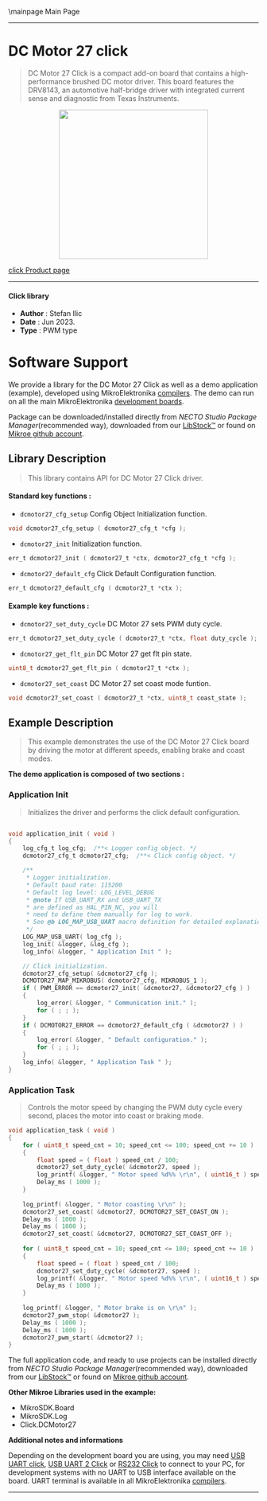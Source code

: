 \mainpage Main Page

---
# DC Motor 27 click

> DC Motor 27 Click is a compact add-on board that contains a high-performance brushed DC motor driver. This board features the DRV8143, an automotive half-bridge driver with integrated current sense and diagnostic from Texas Instruments.

<p align="center">
  <img src="https://download.mikroe.com/images/click_for_ide/dcmotor27_click.png" height=300px>
</p>

[click Product page](https://www.mikroe.com/dc-motor-27-click)

---


#### Click library

- **Author**        : Stefan Ilic
- **Date**          : Jun 2023.
- **Type**          : PWM type


# Software Support

We provide a library for the DC Motor 27 Click
as well as a demo application (example), developed using MikroElektronika
[compilers](https://www.mikroe.com/necto-studio).
The demo can run on all the main MikroElektronika [development boards](https://www.mikroe.com/development-boards).

Package can be downloaded/installed directly from *NECTO Studio Package Manager*(recommended way), downloaded from our [LibStock&trade;](https://libstock.mikroe.com) or found on [Mikroe github account](https://github.com/MikroElektronika/mikrosdk_click_v2/tree/master/clicks).

## Library Description

> This library contains API for DC Motor 27 Click driver.

#### Standard key functions :

- `dcmotor27_cfg_setup` Config Object Initialization function.
```c
void dcmotor27_cfg_setup ( dcmotor27_cfg_t *cfg );
```

- `dcmotor27_init` Initialization function.
```c
err_t dcmotor27_init ( dcmotor27_t *ctx, dcmotor27_cfg_t *cfg );
```

- `dcmotor27_default_cfg` Click Default Configuration function.
```c
err_t dcmotor27_default_cfg ( dcmotor27_t *ctx );
```

#### Example key functions :

- `dcmotor27_set_duty_cycle` DC Motor 27 sets PWM duty cycle.
```c
err_t dcmotor27_set_duty_cycle ( dcmotor27_t *ctx, float duty_cycle );
```

- `dcmotor27_get_flt_pin` DC Motor 27 get flt pin state.
```c
uint8_t dcmotor27_get_flt_pin ( dcmotor27_t *ctx );
```

- `dcmotor27_set_coast` DC Motor 27 set coast mode funtion.
```c
void dcmotor27_set_coast ( dcmotor27_t *ctx, uint8_t coast_state );
```

## Example Description

> This example demonstrates the use of the DC Motor 27 Click board by driving 
  the motor at different speeds, enabling brake and coast modes.

**The demo application is composed of two sections :**

### Application Init

> Initializes the driver and performs the click default configuration.

```c

void application_init ( void ) 
{
    log_cfg_t log_cfg;  /**< Logger config object. */
    dcmotor27_cfg_t dcmotor27_cfg;  /**< Click config object. */

    /** 
     * Logger initialization.
     * Default baud rate: 115200
     * Default log level: LOG_LEVEL_DEBUG
     * @note If USB_UART_RX and USB_UART_TX 
     * are defined as HAL_PIN_NC, you will 
     * need to define them manually for log to work. 
     * See @b LOG_MAP_USB_UART macro definition for detailed explanation.
     */
    LOG_MAP_USB_UART( log_cfg );
    log_init( &logger, &log_cfg );
    log_info( &logger, " Application Init " );

    // Click initialization.
    dcmotor27_cfg_setup( &dcmotor27_cfg );
    DCMOTOR27_MAP_MIKROBUS( dcmotor27_cfg, MIKROBUS_1 );
    if ( PWM_ERROR == dcmotor27_init( &dcmotor27, &dcmotor27_cfg ) )
    {
        log_error( &logger, " Communication init." );
        for ( ; ; );
    }
    if ( DCMOTOR27_ERROR == dcmotor27_default_cfg ( &dcmotor27 ) )
    {
        log_error( &logger, " Default configuration." );
        for ( ; ; );
    }
    log_info( &logger, " Application Task " );
}

```

### Application Task

> Controls the motor speed by changing the PWM duty cycle every second, 
  places the motor into coast or braking mode.

```c
void application_task ( void ) 
{
    for ( uint8_t speed_cnt = 10; speed_cnt <= 100; speed_cnt += 10 )
    {
        float speed = ( float ) speed_cnt / 100;
        dcmotor27_set_duty_cycle( &dcmotor27, speed );
        log_printf( &logger, " Motor speed %d%% \r\n", ( uint16_t ) speed_cnt );
        Delay_ms ( 1000 );
    }
    
    log_printf( &logger, " Motor coasting \r\n" );
    dcmotor27_set_coast( &dcmotor27, DCMOTOR27_SET_COAST_ON );
    Delay_ms ( 1000 );
    Delay_ms ( 1000 );
    dcmotor27_set_coast( &dcmotor27, DCMOTOR27_SET_COAST_OFF );
    
    for ( uint8_t speed_cnt = 10; speed_cnt <= 100; speed_cnt += 10 )
    {
        float speed = ( float ) speed_cnt / 100;
        dcmotor27_set_duty_cycle( &dcmotor27, speed );
        log_printf( &logger, " Motor speed %d%% \r\n", ( uint16_t ) speed_cnt );
        Delay_ms ( 1000 );
    }
    
    log_printf( &logger, " Motor brake is on \r\n" );
    dcmotor27_pwm_stop( &dcmotor27 );
    Delay_ms ( 1000 );
    Delay_ms ( 1000 );
    dcmotor27_pwm_start( &dcmotor27 );
}
```


The full application code, and ready to use projects can be installed directly from *NECTO Studio Package Manager*(recommended way), downloaded from our [LibStock&trade;](https://libstock.mikroe.com) or found on [Mikroe github account](https://github.com/MikroElektronika/mikrosdk_click_v2/tree/master/clicks).

**Other Mikroe Libraries used in the example:**

- MikroSDK.Board
- MikroSDK.Log
- Click.DCMotor27

**Additional notes and informations**

Depending on the development board you are using, you may need
[USB UART click](https://www.mikroe.com/usb-uart-click),
[USB UART 2 Click](https://www.mikroe.com/usb-uart-2-click) or
[RS232 Click](https://www.mikroe.com/rs232-click) to connect to your PC, for
development systems with no UART to USB interface available on the board. UART
terminal is available in all MikroElektronika
[compilers](https://shop.mikroe.com/compilers).

---
